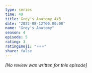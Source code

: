 ```yaml
---
type: series
time: 40
title: Grey's Anatomy 4x5
date: "2022-08-12T00:00:00"
name: "Grey's Anatomy"
season: 4
episode: 5
rating: 3
ratingEmoji: "⭐️⭐️⭐️"
share: false
---
```


_[No review was written for this episode]_
